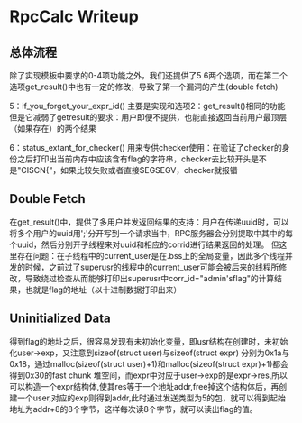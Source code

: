 # RpcCalc Writeup
## 总体流程
除了实现模板中要求的0-4项功能之外，我们还提供了5 6两个选项，而在第二个选项get_result()中也有一定的修改，导致了第一个漏洞的产生(double fetch)

5：if_you_forget_your_expr_id()
	主要是实现和选项2：get_result()相同的功能
	但是它减弱了getresult的要求：用户即便不提供，也能直接返回当前用户最顶层（如果存在）的两个结果

6：status_extant_for_checker()
	用来专供checker使用：在验证了checker的身份之后打印出当前内存中应该含有flag的字符串，checker去比较开头是不是"CISCN{"，如果比较失败或者直接SEGSEGV，checker就报错

## Double Fetch
在get_result()中，提供了多用户并发返回结果的支持：用户在传递uuid时，可以将多个用户的uuid用';'分开写到一个请求当中，RPC服务器会分别提取中其中的每个uuid，然后分别开子线程来对uuid和相应的corrid进行结果返回的处理。
但这里存在问题：在子线程中的current_user是在.bss上的全局变量，因此多个线程并发的时候，之前过了superusr的线程中的current_user可能会被后来的线程所修改，导致绕过检查从而能够打印出superusr中corr_id="admin'sflag"的计算结果，也就是flag的地址（以十进制数据打印出来）

## Uninitialized Data
得到flag的地址之后，很容易发现有未初始化变量，即usr结构在创建时，未初始化user->exp，又注意到sizeof(struct user)与sizeof(struct expr) 分别为0x1a与0x18，通过malloc(sizeof(struct user)+1)和malloc(sizeof(struct expr)+1)都会得到0x30的fast chunk 堆空间，而expr中对应于user->exp的是expr->res,所以可以构造一个expr结构体,使其res等于一个地址addr,free掉这个结构体后，再创建一个user,对应的exp则得到addr,此时通过发送类型为5的包，就可以得到起始地址为addr+8的8个字节，这样每次读8个字节，就可以读出flag的值。
